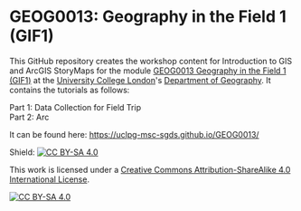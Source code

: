 # GEOG0013: Geography in the Field 1 (GIF1)

This GitHub repository creates the workshop content for Introduction to GIS and ArcGIS StoryMaps for the module [GEOG0013 Geography in the Field 1 (GIF1)][course] at the [University College London][uni]'s [Department of Geography][dept]. It contains the tutorials as follows:

Part 1: Data Collection for Field Trip <br/> Part 2: Arc

It can be found here: https://uclpg-msc-sgds.github.io/GEOG0013/

Shield: [![CC BY-SA 4.0][cc-by-sa-shield]][cc-by-sa]

This work is licensed under a
[Creative Commons Attribution-ShareAlike 4.0 International License][cc-by-sa].

[![CC BY-SA 4.0][cc-by-sa-image]][cc-by-sa]

[cc-by-sa]: http://creativecommons.org/licenses/by-sa/4.0/
[cc-by-sa-image]: https://licensebuttons.net/l/by-sa/4.0/88x31.png
[cc-by-sa-shield]: https://img.shields.io/badge/License-CC%20BY--SA%204.0-lightgrey.svg
[course]: https://www.ucl.ac.uk/module-catalogue/modules/GEOG0013
[uni]: https://www.ucl.ac.uk
[dept]: https://www.geog.ucl.ac.uk
